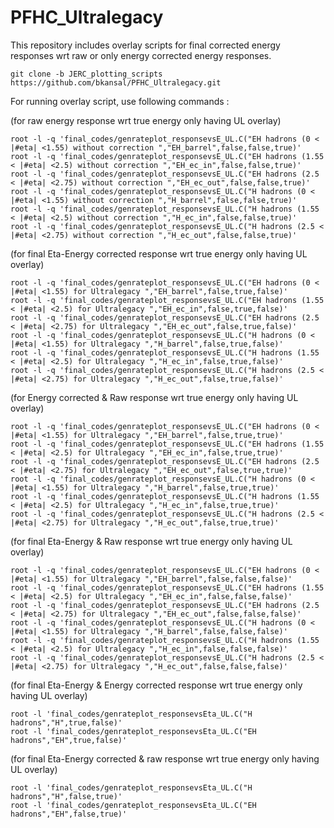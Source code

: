 # PFHC_Ultralegacy

This repository includes overlay scripts for final corrected energy responses wrt raw or only energy corrected energy responses.
```
git clone -b JERC_plotting_scripts https://github.com/bkansal/PFHC_Ultralegacy.git
```

For running overlay script, use following commands :

(for raw energy response wrt true energy only having UL overlay)                                                                                                                
```
root -l -q 'final_codes/genrateplot_responsevsE_UL.C("EH hadrons (0 < |#eta| <1.55) without correction ","EH_barrel",false,false,true)'
root -l -q 'final_codes/genrateplot_responsevsE_UL.C("EH hadrons (1.55 < |#eta| <2.5) without correction ","EH_ec_in",false,false,true)'
root -l -q 'final_codes/genrateplot_responsevsE_UL.C("EH hadrons (2.5 < |#eta| <2.75) without correction ","EH_ec_out",false,false,true)'
root -l -q 'final_codes/genrateplot_responsevsE_UL.C("H hadrons (0 < |#eta| <1.55) without correction ","H_barrel",false,false,true)'
root -l -q 'final_codes/genrateplot_responsevsE_UL.C("H hadrons (1.55 < |#eta| <2.5) without correction ","H_ec_in",false,false,true)'
root -l -q 'final_codes/genrateplot_responsevsE_UL.C("H hadrons (2.5 < |#eta| <2.75) without correction ","H_ec_out",false,false,true)'
```

(for final Eta-Energy corrected response wrt true energy only having UL overlay)
```
root -l -q 'final_codes/genrateplot_responsevsE_UL.C("EH hadrons (0 < |#eta| <1.55) for Ultralegacy ","EH_barrel",false,true,false)'
root -l -q 'final_codes/genrateplot_responsevsE_UL.C("EH hadrons (1.55 < |#eta| <2.5) for Ultralegacy ","EH_ec_in",false,true,false)'
root -l -q 'final_codes/genrateplot_responsevsE_UL.C("EH hadrons (2.5 < |#eta| <2.75) for Ultralegacy ","EH_ec_out",false,true,false)'
root -l -q 'final_codes/genrateplot_responsevsE_UL.C("H hadrons (0 < |#eta| <1.55) for Ultralegacy ","H_barrel",false,true,false)'
root -l -q 'final_codes/genrateplot_responsevsE_UL.C("H hadrons (1.55 < |#eta| <2.5) for Ultralegacy ","H_ec_in",false,true,false)'
root -l -q 'final_codes/genrateplot_responsevsE_UL.C("H hadrons (2.5 < |#eta| <2.75) for Ultralegacy ","H_ec_out",false,true,false)'
```

(for Energy corrected & Raw response wrt true energy only having UL overlay)
``` 
root -l -q 'final_codes/genrateplot_responsevsE_UL.C("EH hadrons (0 < |#eta| <1.55) for Ultralegacy ","EH_barrel",false,true,true)'
root -l -q 'final_codes/genrateplot_responsevsE_UL.C("EH hadrons (1.55 < |#eta| <2.5) for Ultralegacy ","EH_ec_in",false,true,true)'
root -l -q 'final_codes/genrateplot_responsevsE_UL.C("EH hadrons (2.5 < |#eta| <2.75) for Ultralegacy ","EH_ec_out",false,true,true)'
root -l -q 'final_codes/genrateplot_responsevsE_UL.C("H hadrons (0 < |#eta| <1.55) for Ultralegacy ","H_barrel",false,true,true)'
root -l -q 'final_codes/genrateplot_responsevsE_UL.C("H hadrons (1.55 < |#eta| <2.5) for Ultralegacy ","H_ec_in",false,true,true)'
root -l -q 'final_codes/genrateplot_responsevsE_UL.C("H hadrons (2.5 < |#eta| <2.75) for Ultralegacy ","H_ec_out",false,true,true)'
```

(for final Eta-Energy & Raw response wrt true energy only having UL overlay)
``` 
root -l -q 'final_codes/genrateplot_responsevsE_UL.C("EH hadrons (0 < |#eta| <1.55) for Ultralegacy ","EH_barrel",false,false,false)'
root -l -q 'final_codes/genrateplot_responsevsE_UL.C("EH hadrons (1.55 < |#eta| <2.5) for Ultralegacy ","EH_ec_in",false,false,false)'
root -l -q 'final_codes/genrateplot_responsevsE_UL.C("EH hadrons (2.5 < |#eta| <2.75) for Ultralegacy ","EH_ec_out",false,false,false)'
root -l -q 'final_codes/genrateplot_responsevsE_UL.C("H hadrons (0 < |#eta| <1.55) for Ultralegacy ","H_barrel",false,false,false)'
root -l -q 'final_codes/genrateplot_responsevsE_UL.C("H hadrons (1.55 < |#eta| <2.5) for Ultralegacy ","H_ec_in",false,false,false)'
root -l -q 'final_codes/genrateplot_responsevsE_UL.C("H hadrons (2.5 < |#eta| <2.75) for Ultralegacy ","H_ec_out",false,false,false)'
```

(for final Eta-Energy & Energy corrected response wrt true energy only having UL overlay)
```
root -l 'final_codes/genrateplot_responsevsEta_UL.C("H hadrons","H",true,false)'
root -l 'final_codes/genrateplot_responsevsEta_UL.C("EH hadrons","EH",true,false)'
```

(for final Eta-Energy corrected & raw response wrt true energy only having UL overlay)
```
root -l 'final_codes/genrateplot_responsevsEta_UL.C("H hadrons","H",false,true)'
root -l 'final_codes/genrateplot_responsevsEta_UL.C("EH hadrons","EH",false,true)'
```
